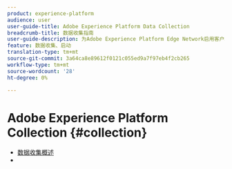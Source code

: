 ```yaml
---
product: experience-platform
audience: user
user-guide-title: Adobe Experience Platform Data Collection
breadcrumb-title: 数据收集指南
user-guide-description: 为Adobe Experience Platform Edge Network启用客户端数据收集。
feature: 数据收集、启动
translation-type: tm+mt
source-git-commit: 3a64ca8e89612f0121c055ed9a7f97eb4f2cb265
workflow-type: tm+mt
source-wordcount: '28'
ht-degree: 0%

---
```



# Adobe Experience Platform Collection {#collection}

- [数据收集概述](home.md)
- 
